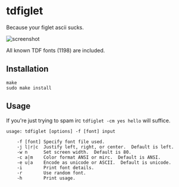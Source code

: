 
# tdfiglet

Because your figlet ascii sucks.

![screenshot](https://git.trollforge.org/tdfiglet/plain/screenshot.png)

All known TDF fonts (1198) are included.
## Installation

```
make
sudo make install
```

## Usage

If you're just trying to spam irc `tdfiglet -cm yes hello` will suffice.

```
usage: tdfiglet [options] -f [font] input

    -f [font] Specify font file used.
    -j l|r|c  Justify left, right, or center.  Default is left.
    -w n      Set screen width.  Default is 80.
    -c a|m    Color format ANSI or mirc.  Default is ANSI.
    -e u|a    Encode as unicode or ASCII.  Default is unicode.
    -i        Print font details.
    -r        Use random font.
    -h        Print usage.
```
